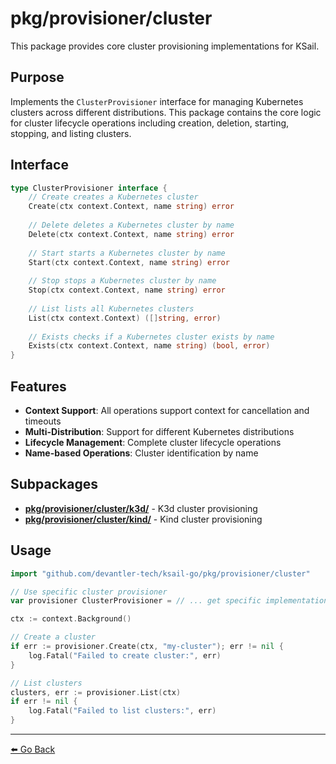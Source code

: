 # pkg/provisioner/cluster

This package provides core cluster provisioning implementations for KSail.

## Purpose

Implements the `ClusterProvisioner` interface for managing Kubernetes clusters across different distributions. This package contains the core logic for cluster lifecycle operations including creation, deletion, starting, stopping, and listing clusters.

## Interface

```go
type ClusterProvisioner interface {
    // Create creates a Kubernetes cluster
    Create(ctx context.Context, name string) error
    
    // Delete deletes a Kubernetes cluster by name
    Delete(ctx context.Context, name string) error
    
    // Start starts a Kubernetes cluster by name
    Start(ctx context.Context, name string) error
    
    // Stop stops a Kubernetes cluster by name
    Stop(ctx context.Context, name string) error
    
    // List lists all Kubernetes clusters
    List(ctx context.Context) ([]string, error)
    
    // Exists checks if a Kubernetes cluster exists by name
    Exists(ctx context.Context, name string) (bool, error)
}
```

## Features

- **Context Support**: All operations support context for cancellation and timeouts
- **Multi-Distribution**: Support for different Kubernetes distributions
- **Lifecycle Management**: Complete cluster lifecycle operations
- **Name-based Operations**: Cluster identification by name

## Subpackages

- **[pkg/provisioner/cluster/k3d/](./k3d/README.md)** - K3d cluster provisioning
- **[pkg/provisioner/cluster/kind/](./kind/README.md)** - Kind cluster provisioning

## Usage

```go
import "github.com/devantler-tech/ksail-go/pkg/provisioner/cluster"

// Use specific cluster provisioner
var provisioner ClusterProvisioner = // ... get specific implementation

ctx := context.Background()

// Create a cluster
if err := provisioner.Create(ctx, "my-cluster"); err != nil {
    log.Fatal("Failed to create cluster:", err)
}

// List clusters
clusters, err := provisioner.List(ctx)
if err != nil {
    log.Fatal("Failed to list clusters:", err)
}
```

---

[⬅️ Go Back](../README.md)
